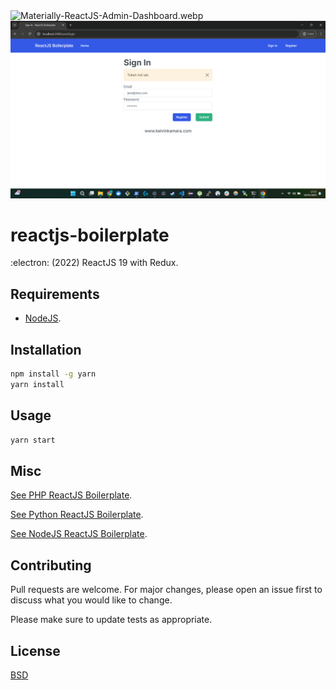<img src="https://codedthemes.com/wp-content/uploads/edd/2022/05/Materially-ReactJS-Admin-Dashboard.webp" alt="Materially-ReactJS-Admin-Dashboard.webp" width=""/>

<img src="https://github.com/kkamara/useful/blob/main/reactjs-boilerplate.png?raw=true" alt="reactjs-boilerplate.png" width=""/>

# reactjs-boilerplate

:electron: (2022) ReactJS 19 with Redux.

## Requirements

* [NodeJS](https://nodejs.org/en/).

## Installation

```bash
npm install -g yarn
yarn install
```

## Usage

```bash
yarn start
```

## Misc

[See PHP ReactJS Boilerplate](https://github.com/kkamara/php-reactjs-boilerplate).

[See Python ReactJS Boilerplate](https://github.com/kkamara/python-reactjs-boilerplate).

[See NodeJS ReactJS Boilerplate](https://github.com/kkamara/nodejs-reactjs-boilerplate).

## Contributing
Pull requests are welcome. For major changes, please open an issue first to discuss what you would like to change.

Please make sure to update tests as appropriate.

## License
[BSD](https://opensource.org/licenses/BSD-3-Clause)
